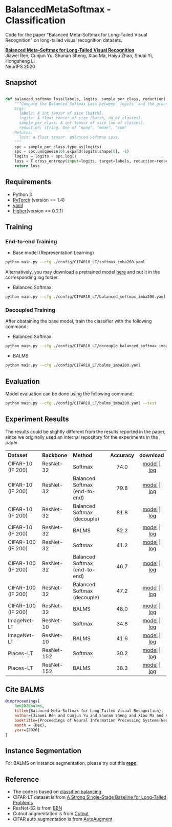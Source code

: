# BalancedMetaSoftmax - Classification

Code for the paper "Balanced Meta-Softmax for Long-Tailed Visual Recognition" on long-tailed visual recognition datasets.

**[Balanced Meta-Softmax for Long-Tailed Visual Recognition](https://arxiv.org/abs/2007.10740)**  
Jiawei Ren, Cunjun Yu, Shunan Sheng, Xiao Ma, Haiyu Zhao, Shuai Yi, Hongsheng Li  
NeurIPS 2020

## Snapshot
```python

def balanced_softmax_loss(labels, logits, sample_per_class, reduction):
    """Compute the Balanced Softmax Loss between `logits` and the ground truth `labels`.
    Args:
      labels: A int tensor of size [batch].
      logits: A float tensor of size [batch, no_of_classes].
      sample_per_class: A int tensor of size [no of classes].
      reduction: string. One of "none", "mean", "sum"
    Returns:
      loss: A float tensor. Balanced Softmax Loss.
    """
    spc = sample_per_class.type_as(logits)
    spc = spc.unsqueeze(0).expand(logits.shape[0], -1)
    logits = logits + spc.log()
    loss = F.cross_entropy(input=logits, target=labels, reduction=reduction)
    return loss

```
## Requirements 
* Python 3
* [PyTorch](https://pytorch.org/) (version == 1.4)
* [yaml](https://pyyaml.org/wiki/PyYAMLDocumentation)
* [higher](https://github.com/facebookresearch/higher)(version == 0.2.1)



## Training
### End-to-end Training
- Base model (Representation Learning)
```bash
python main.py --cfg ./config/CIFAR10_LT/softmax_imba200.yaml
```
Alternatively, you may download a pretrained model [here](https://drive.google.com/file/d/1laY5ce0-sw3HrHBQZ2Gseo9acbG2CavK/view?usp=sharing) and put it in the corresponding log folder. 
- Balanced Softmax
```bash
python main.py --cfg ./config/CIFAR10_LT/balanced_softmax_imba200.yaml
```
### Decoupled Training
After obataining the base model, train the classifier with the following command:
- Balanced Softmax
```bash
python main.py --cfg ./config/CIFAR10_LT/decouple_balanced_softmax_imba200.yaml
```
- BALMS
```bash
python main.py --cfg ./config/CIFAR10_LT/balms_imba200.yaml
```
## Evaluation

Model evaluation can be done using the following command:
```bash
python main.py --cfg ./config/CIFAR10_LT/balms_imba200.yaml --test
```

## Experiment Results
The results could be slightly different from the results reported in the paper, since we originally used an internal repository for the experiments in the paper.
<table><tbody>
<!-- START TABLE -->
<!-- TABLE HEADER -->
<th valign="bottom", align="left">Dataset</th>
<th valign="bottom", align="left">Backbone</th>
<th valign="bottom", align="left">Method</th>
<th valign="bottom">Accuracy</th>
<th valign="bottom">download</th>

<!-- TABLE BODY -->
<tr>
<td align="left">CIFAR-10 (IF 200)</td>
<td align="left">ResNet-32</td>
<td align="left">Softmax</td>
<td align="center">74.0</td>
<td align="center"><a href="https://drive.google.com/file/d/1laY5ce0-sw3HrHBQZ2Gseo9acbG2CavK/view?usp=sharing">model</a>&nbsp;|&nbsp;<a href="https://drive.google.com/file/d/1KEyA1kaMXXJxzKaZxQK_JyFz6smvP9ib/view?usp=sharing">log</a></td>
</tr>
<tr>
<td align="left">CIFAR-10 (IF 200)</td>
<td align="left">ResNet-32</td>
<td align="left">Balanced Softmax (end-to-end)</td>
<td align="center">79.8</td>
<td align="center"><a href="https://drive.google.com/file/d/17AsyPy5mXavxXJvLiGzWIjgIyoukFSRQ/view?usp=sharing">model</a>&nbsp;|&nbsp;<a href="https://drive.google.com/file/d/1QwJq9BpkSaCVRLJcthONM7oGOD7Hqu3m/view?usp=sharing">log</a></td>
</tr>
<tr>
<td align="left">CIFAR-10 (IF 200)</td>
<td align="left">ResNet-32</td>
<td align="left">Balanced Softmax (decouple)</td>
<td align="center">81.8</td>
<td align="center"><a href="https://drive.google.com/file/d/1VztEqUdA_RCzg0oXk3rebv5EPAF5B6es/view?usp=sharing">model</a>&nbsp;|&nbsp;<a href="https://drive.google.com/file/d/13q6vDu8zMSSX9NFUGqWZe_YxH-__GCTl/view?usp=sharing">log</a></td>
</tr>
<tr>
<td align="left">CIFAR-10 (IF 200)</td>
<td align="left">ResNet-32</td>
<td align="left">BALMS</td>
<td align="center">82.2</td>
<td align="center"><a href="https://drive.google.com/file/d/1CK0mDg8tpPAxnh5ZEx4-6eX3sEdQoXGi/view?usp=sharing">model</a>&nbsp;|&nbsp;<a href="https://drive.google.com/file/d/1WhQbiUvmjxJOIS4HiBUQm2y-N5u7xXCY/view?usp=sharing">log</a></td>
</tr>
<tr>
<td align="left">CIFAR-100 (IF 200)</td>
<td align="left">ResNet-32</td>
<td align="left">Softmax</td>
<td align="center">41.2</td>
<td align="center"><a href="https://www.dropbox.com/s/63q8cf7i62aveo6/model_final.pth?dl=0">model</a>&nbsp;|&nbsp;<a href="https://drive.google.com/file/d/1xsOPbCNZsHbRUkmobFaUCHBPulRRP8Rh/view?usp=sharing">log</a></td>
</tr>
<tr>
<td align="left">CIFAR-100 (IF 200)</td>
<td align="left">ResNet-32</td>
<td align="left">Balanced Softmax (end-to-end)</td>
<td align="center">46.7</td>
<td align="center"><a href="https://drive.google.com/file/d/1Dyutyp7InoaQdePJXZDSrvhSts7y2Z6-/view?usp=sharing">model</a>&nbsp;|&nbsp;<a href="https://drive.google.com/file/d/1tMa88v-ZWPuIMzF0N0XYg9r6xCrpEn0i/view?usp=sharing">log</a></td>
</tr>
<tr>
<td align="left">CIFAR-100 (IF 200)</td>
<td align="left">ResNet-32</td>
<td align="left">Balanced Softmax (decouple)</td>
<td align="center">47.2</td>
<td align="center"><a href="https://drive.google.com/file/d/144mXXEP58hWS1y9RlNo0ThbpdThxT191/view?usp=sharing">model</a>&nbsp;|&nbsp;<a href="https://drive.google.com/file/d/1slP1eln4qq-dG_piLZ8TlGqvR_Ms8a7G/view?usp=sharing">log</a></td>
</tr>
<tr>
<td align="left">CIFAR-100 (IF 200)</td>
<td align="left">ResNet-32</td>
<td align="left">BALMS</td>
<td align="center">48.0</td>
<td align="center"><a href="https://drive.google.com/file/d/1Qc4-F1qFu6ebVEeZSJMdnE_DnMh_siit/view?usp=sharing">model</a>&nbsp;|&nbsp;<a href="https://drive.google.com/file/d/1t4uA6jqMeoeoz_UhgTA_Iog3ZhchX6P7/view?usp=sharing">log</a></td>
</tr>
<tr>
<td align="left">ImageNet-LT</td>
<td align="left">ResNet-10</td>
<td align="left">Softmax</td>
<td align="center">34.8</td>
<td align="center"><a href="https://drive.google.com/file/d/1QWoj418KRhW5JhnTk-Mu_a5ram0V9X9V/view?usp=sharing">model</a>&nbsp;|&nbsp;<a href="https://drive.google.com/file/d/1llnGZWHv7Kt5c7VE1SQbywmC_qPnhI5d/view?usp=sharing">log</a></td>
</tr>
<tr>
<td align="left">ImageNet-LT</td>
<td align="left">ResNet-10</td>
<td align="left">BALMS</td>
<td align="center">41.6</td>
<td align="center"><a href="https://drive.google.com/file/d/1v6G1xGkku5px4tombqtR8xJI-Qj1F0dI/view?usp=sharing">model</a>&nbsp;|&nbsp;<a href="https://drive.google.com/file/d/1EUfTFVocx59CZigElUALgvR6OYoiuhtD/view?usp=sharing">log</a></td>
</tr>
<tr>
<td align="left">Places-LT</td>
<td align="left">ResNet-152</td>
<td align="left">Softmax</td>
<td align="center">30.2</td>
<td align="center"><a href="https://dl.fbaipublicfiles.com/classifier-balancing/Places_LT/models/resnet152_uniform.pth">model</a>&nbsp;|&nbsp;<a href="">log</a></td>
</tr>
<tr>
<td align="left">Places-LT</td>
<td align="left">ResNet-152</td>
<td align="left">BALMS</td>
<td align="center">38.3</td>
<td align="center"><a href="https://drive.google.com/file/d/1hPW6CrXmBpvinU1rhmp2TpnkUNl9NUf0/view?usp=sharing">model</a>&nbsp;|&nbsp;<a href="https://drive.google.com/file/d/1jpcM2Su3YVJke8o78gluUEPEvua0Z4kH/view?usp=sharing">log</a></td>
</tr>

</tbody></table>


## Cite BALMS
```bibtex
@inproceedings{
    Ren2020balms,
    title={Balanced Meta-Softmax for Long-Tailed Visual Recognition},
    author={Jiawei Ren and Cunjun Yu and Shunan Sheng and Xiao Ma and Haiyu Zhao and Shuai Yi and Hongsheng Li},
    booktitle={Proceedings of Neural Information Processing Systems(NeurIPS)},
    month = {Dec},
    year={2020}
}
```

## Instance Segmentation

For BALMS on instance segmentation, please try out this [**repo**](https://github.com/Majiker/BalancedMetaSoftmax-InstanceSeg).

## Reference 
- The code is based on [classifier-balancing](https://github.com/facebookresearch/classifier-balancing).
- CIFAR-LT dataset is from [A Strong Single-Stage Baseline for Long-Tailed Problems](https://github.com/KaihuaTang/Long-Tailed-Recognition.pytorch)
- ResNet-32 is from [BBN](https://github.com/Megvii-Nanjing/BBN)
- Cutout augmentation is from [Cutout](https://github.com/uoguelph-mlrg/Cutout)
- CIFAR auto augmentation is from [AutoAugment](https://github.com/DeepVoltaire/AutoAugment)

